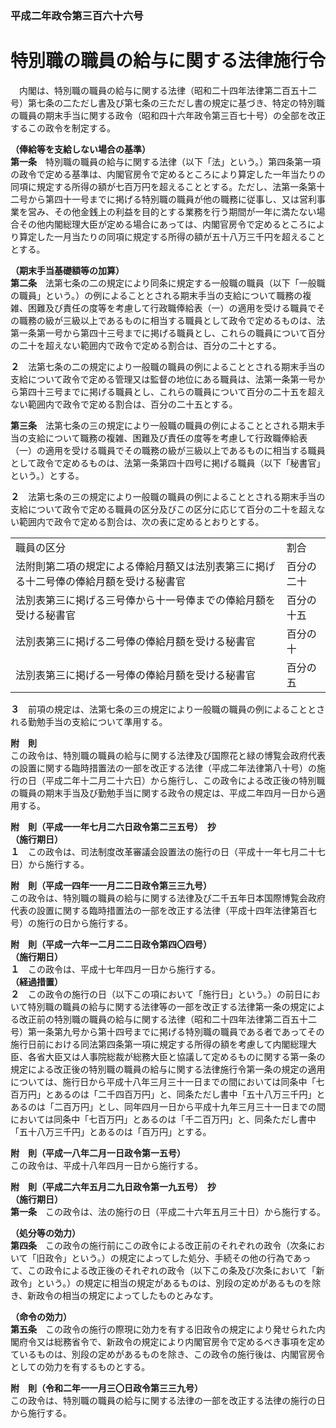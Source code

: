 ### 平成二年政令第三百六十六号  
# 特別職の職員の給与に関する法律施行令  
　内閣は、特別職の職員の給与に関する法律（昭和二十四年法律第二百五十二号）第七条の二ただし書及び第七条の三ただし書の規定に基づき、特定の特別職の職員の期末手当に関する政令（昭和四十六年政令第三百七十号）の全部を改正するこの政令を制定する。  
  
**（俸給等を支給しない場合の基準）**  
**第一条**　特別職の職員の給与に関する法律（以下「法」という。）第四条第一項の政令で定める基準は、内閣官房令で定めるところにより算定した一年当たりの同項に規定する所得の額が七百万円を超えることとする。ただし、法第一条第十二号から第四十一号までに掲げる特別職の職員が他の職務に従事し、又は営利事業を営み、その他金銭上の利益を目的とする業務を行う期間が一年に満たない場合その他内閣総理大臣が定める場合にあっては、内閣官房令で定めるところにより算定した一月当たりの同項に規定する所得の額が五十八万三千円を超えることとする。  
  
**（期末手当基礎額等の加算）**  
**第二条**　法第七条の二の規定により同条に規定する一般職の職員（以下「一般職の職員」という。）の例によることとされる期末手当の支給について職務の複雑、困難及び責任の度等を考慮して行政職俸給表（一）の適用を受ける職員でその職務の級が三級以上であるものに相当する職員として政令で定めるものは、法第一条第一号から第四十三号までに掲げる職員とし、これらの職員について百分の二十を超えない範囲内で政令で定める割合は、百分の二十とする。  
  
**２**　法第七条の二の規定により一般職の職員の例によることとされる期末手当の支給について政令で定める管理又は監督の地位にある職員は、法第一条第一号から第四十三号までに掲げる職員とし、これらの職員について百分の二十五を超えない範囲内で政令で定める割合は、百分の二十五とする。  
  
**第三条**　法第七条の三の規定により一般職の職員の例によることとされる期末手当の支給について職務の複雑、困難及び責任の度等を考慮して行政職俸給表（一）の適用を受ける職員でその職務の級が三級以上であるものに相当する職員として政令で定めるものは、法第一条第四十四号に掲げる職員（以下「秘書官」という。）とする。  
  
**２**　法第七条の三の規定により一般職の職員の例によることとされる期末手当の支給について政令で定める職員の区分及びこの区分に応じて百分の二十を超えない範囲内で政令で定める割合は、次の表に定めるとおりとする。  

|||  
| --- | --- |  
|職員の区分|割合|  
|法附則第二項の規定による俸給月額又は法別表第三に掲げる十二号俸の俸給月額を受ける秘書官|百分の二十|  
|法別表第三に掲げる三号俸から十一号俸までの俸給月額を受ける秘書官|百分の十五|  
|法別表第三に掲げる二号俸の俸給月額を受ける秘書官|百分の十|  
|法別表第三に掲げる一号俸の俸給月額を受ける秘書官|百分の五|  
  
  
**３**　前項の規定は、法第七条の三の規定により一般職の職員の例によることとされる勤勉手当の支給について準用する。  
  
**附　則**  
この政令は、特別職の職員の給与に関する法律及び国際花と緑の博覧会政府代表の設置に関する臨時措置法の一部を改正する法律（平成二年法律第八十号）の施行の日（平成二年十二月二十六日）から施行し、この政令による改正後の特別職の職員の期末手当及び勤勉手当に関する政令の規定は、平成二年四月一日から適用する。  
  
**附　則（平成一一年七月二六日政令第二三五号）　抄**  
**（施行期日）**  
**１**　この政令は、司法制度改革審議会設置法の施行の日（平成十一年七月二十七日）から施行する。  
  
**附　則（平成一四年一一月二二日政令第三三九号）**  
この政令は、特別職の職員の給与に関する法律及び二千五年日本国際博覧会政府代表の設置に関する臨時措置法の一部を改正する法律（平成十四年法律第百七号）の施行の日から施行する。  
  
**附　則（平成一六年一二月二二日政令第四〇四号）**  
**（施行期日）**  
**１**　この政令は、平成十七年四月一日から施行する。  
**（経過措置）**  
**２**　この政令の施行の日（以下この項において「施行日」という。）の前日において特別職の職員の給与に関する法律等の一部を改正する法律第一条の規定による改正前の特別職の職員の給与に関する法律（昭和二十四年法律第二百五十二号）第一条第九号から第十四号までに掲げる特別職の職員である者であってその施行日前における同法第四条第一項に規定する所得の額を考慮して内閣総理大臣、各省大臣又は人事院総裁が総務大臣と協議して定めるものに関する第一条の規定による改正後の特別職の職員の給与に関する法律施行令第一条の規定の適用については、施行日から平成十八年三月三十一日までの間においては同条中「七百万円」とあるのは「二千四百万円」と、同条ただし書中「五十八万三千円」とあるのは「二百万円」とし、同年四月一日から平成十九年三月三十一日までの間においては同条中「七百万円」とあるのは「千二百万円」と、同条ただし書中「五十八万三千円」とあるのは「百万円」とする。  
  
**附　則（平成一八年二月一日政令第一五号）**  
この政令は、平成十八年四月一日から施行する。  
  
**附　則（平成二六年五月二九日政令第一九五号）　抄**  
**（施行期日）**  
**第一条**　この政令は、法の施行の日（平成二十六年五月三十日）から施行する。  
  
**（処分等の効力）**  
**第四条**　この政令の施行前にこの政令による改正前のそれぞれの政令（次条において「旧政令」という。）の規定によってした処分、手続その他の行為であって、この政令による改正後のそれぞれの政令（以下この条及び次条において「新政令」という。）の規定に相当の規定があるものは、別段の定めがあるものを除き、新政令の相当の規定によってしたものとみなす。  
  
**（命令の効力）**  
**第五条**　この政令の施行の際現に効力を有する旧政令の規定により発せられた内閣府令又は総務省令で、新政令の規定により内閣官房令で定めるべき事項を定めているものは、別段の定めがあるものを除き、この政令の施行後は、内閣官房令としての効力を有するものとする。  
  
**附　則（令和二年一一月三〇日政令第三三九号）**  
この政令は、特別職の職員の給与に関する法律の一部を改正する法律の施行の日から施行する。  
  
